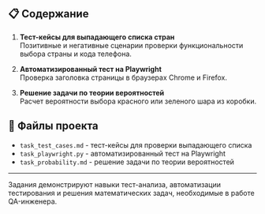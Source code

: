 ## 📋 Содержание

1. **Тест-кейсы для выпадающего списка стран**  
   Позитивные и негативные сценарии проверки функциональности выбора страны и кода телефона.

2. **Автоматизированный тест на Playwright**  
   Проверка заголовка страницы в браузерах Chrome и Firefox.

3. **Решение задачи по теории вероятностей**  
   Расчет вероятности выбора красного или зеленого шара из коробки.

## 📁 Файлы проекта

- `task_test_cases.md` - тест-кейсы для проверки выпадающего списка
- `task_playwright.py` - автоматизированный тест на Playwright
- `task_probability.md` - решение задачи по теории вероятностей

---

Задания демонстрируют навыки тест-анализа, автоматизации тестирования и решения математических задач, необходимые в работе QA-инженера.
